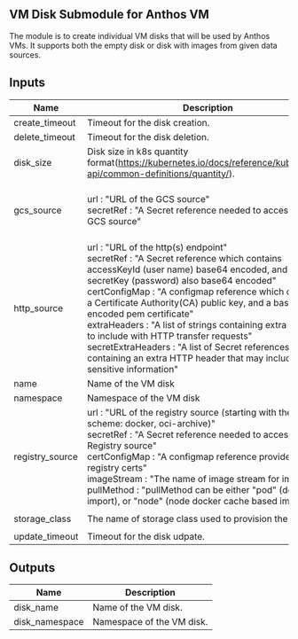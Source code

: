 ## VM Disk Submodule for Anthos VM
The module is to create individual VM disks that will be used by Anthos VMs.
It supports both the empty disk or disk with images from given data sources.

<!-- BEGINNING OF PRE-COMMIT-TERRAFORM DOCS HOOK -->
## Inputs

| Name | Description | Type | Default | Required |
|------|-------------|------|---------|:--------:|
| create\_timeout | Timeout for the disk creation. | `string` | `"10m"` | no |
| delete\_timeout | Timeout for the disk deletion. | `string` | `"1m"` | no |
| disk\_size | Disk size in k8s quantity format(https://kubernetes.io/docs/reference/kubernetes-api/common-definitions/quantity/). | `string` | `"20G"` | no |
| gcs\_source | url : "URL of the GCS source"<br>    secretRef : "A Secret reference needed to access the GCS source" | <pre>object({<br>    url       = string<br>    secretRef = optional(string)<br>  })</pre> | `null` | no |
| http\_source | url : "URL of the http(s) endpoint"<br>    secretRef : "A Secret reference which contains accessKeyId (user name) base64 encoded, and secretKey (password) also base64 encoded"<br>    certConfigMap : "A configmap reference which contains a Certificate Authority(CA) public key, and a base64 encoded pem certificate"<br>    extraHeaders : "A list of strings containing extra headers to include with HTTP transfer requests"<br>    secretExtraHeaders : "A list of Secret references, each containing an extra HTTP header that may include sensitive information" | <pre>object({<br>    url                = string<br>    secretRef          = optional(string)<br>    certConfigMap      = optional(string)<br>    extraHeaders       = optional(list(string))<br>    secretExtraHeaders = optional(list(string))<br>  })</pre> | `null` | no |
| name | Name of the VM disk | `string` | n/a | yes |
| namespace | Namespace of the VM disk | `string` | `"default"` | no |
| registry\_source | url : "URL of the registry source (starting with the scheme: docker, oci-archive)"<br>    secretRef : "A Secret reference needed to access the Registry source"<br>    certConfigMap : "A configmap reference provides registry certs"<br>    imageStream : "The name of image stream for import"<br>    pullMethod : "pullMethod can be either "pod" (default import), or "node" (node docker cache based import)" | <pre>object({<br>    url           = string<br>    secretRef     = optional(string)<br>    certConfigMap = optional(string)<br>    imageStream   = optional(string)<br>    pullMethod    = optional(string)<br>  })</pre> | `null` | no |
| storage\_class | The name of storage class used to provision the disks | `string` | `"local-shared"` | no |
| update\_timeout | Timeout for the disk udpate. | `string` | `"10m"` | no |

## Outputs

| Name | Description |
|------|-------------|
| disk\_name | Name of the VM disk. |
| disk\_namespace | Namespace of the VM disk. |

<!-- END OF PRE-COMMIT-TERRAFORM DOCS HOOK -->
